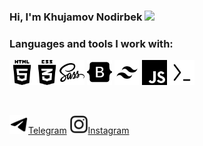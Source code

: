 

### Hi, I'm Khujamov Nodirbek <img src="https://media.giphy.com/media/hvRJCLFzcasrR4ia7z/giphy.gif" width="3%">


### Languages and tools I work with:

<img src="./Svg/html5-01-svgrepo-com.svg" width="40px" alt=""><img src="./Svg/css3-01-svgrepo-com.svg" width="40px"  alt=""><img src="./Svg/sass-svgrepo-com.svg" width="40px"  alt="">
<img src="./Svg/bootstrap-fill-svgrepo-com.svg" width="40px"  alt="">
<img src="./Svg/tailwind-css-svgrepo-com.svg" width="40px"  alt="">
<img src="./Svg/javascript-155-svgrepo-com.svg" width="40px"  alt="">
<img src="./Svg/termux-svgrepo-com.svg" width="40px"  alt="">

 
</code>
<br/>


[<img src="./Svg/telegram-svgrepo-com.svg" width="30px"  alt="">Telegram](https://t.me/khujamovdev)
[<img src="./Svg/instagram-svgrepo-com.svg" width="30px"  alt="">Instagram](https://instagram.com/@khujamov_codes)
